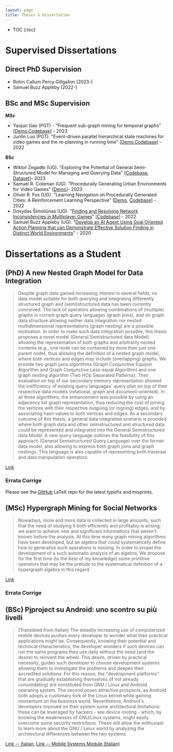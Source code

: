 ```yaml
---
layout: page
title: Theses & Dissertation
---
```


* TOC
{:toc}


# Supervised Dissertations

## Direct PhD Supervision 

 * Rohin Callum Percy Gillgallon (2023-)
 * Samuel Buzz Appleby (2022-)

## BSc and MSc Supervision

**MSc**
 * Yaojun Gao (PGT) - "Frequent sub-graph mining for temporal graphs" [[Demo](https://www.youtube.com/watch?v=MzwVEstsJdE),[Codebase](https://github.com/gyjwork/frequent-subgraph-mining)] - 2023
 * Junlin Luo (PGT). "Event-driven parallel hierarchical state machines for video games and the re-planning in running time" [[Demo](https://m.youtube.com/watch?v=_rQdr6ZwCXE),[Codebase](https://github.com/luojunlin1223/CSC8503/tree/CSC8599)] - 2022

**BSc**
 * Wiktor Zegadło (UG). "Exploring the Potential of General Semi-Structured Model for Managing and Querying Data" [[Codebase](https://github.com/datagram-db/gsm_gsql/releases/tag/WiktorUG), [Dataset](https://osf.io/pgf9h/)]- 2023
 * Samuel R. Coleman (UG). "Procedurally Generating Urban Environments for Video Games" [[Demo](https://samcoleman.itch.io/procedural-city-generator)]- 2023
 * Oliver R. Fox (UG). "Learning Navigation on Procedurally Generated Cities: A Reinforcement Learning Perspective" [[Demo](https://ofox.co.uk/projects/dissertation), [Codebase](https://github.com/foxr1/navigationdissertation)] - 2022
 * Dovydas Šimoliūnas (UG). "[Finding and Resolving Network Inconsistencies in Multiplayer Games](https://github.com/jackbergus/TabulaRasa/blob/master/00_THE%20PROJECT.pdf)" [[Codebase](https://github.com/DovydasSi/TabulaRasa)] - 2022
 * Samuel Buzz Appleby (UG). "[Develop an AI Agent Using Goal Oriented Action Planning that can Demonstrate Effective Solution Finding in Distinct World Environments](https://onedrive.live.com/download?cid=A29E1A49BE9C04CC&resid=A29E1A49BE9C04CC%2114817&authkey=ACdrWHFTJVovmVw&em=2)" - 2020

# Dissertations as a Student

## (PhD) A new Nested Graph Model for Data Integration 

> Despite graph data gained increasing interest in several fields, no data model suitable for both querying and integrating differently structured graph and (semi)structured data has been currently conceived. The lack of operators allowing combinations of (multiple) graphs in current graph query languages (graph joins), and on graph data structure allowing neither data integration nor nested multidimensional representations (graph nesting) are a possible motivation. In order to make such data integration possible, this thesis proposes a novel model (General Semistructured data Model) allowing the representation of both graphs and arbitrarily nested contents (e.g., one node can be contained by more than just one parent node), thus allowing the definition of a nested graph model, where both vertices and edges may include (overlapping) graphs. We provide two graph joins algorithms (Graph Conjunctive Equijoin Algorithm and Graph Conjunctive Less-equal Algorithm) and one graph nesting algorithm (Two HOp Separated Patterns). Their evaluation on top of our secondary memory representation showed the inefficiency of existing query languages’ query plan on top of their respective data models (relational, graph and document-oriented). In all three algorithms, the enhancement was possible by using an adjacency list graph representation, thus reducing the cost of joining the vertices with their respective outgoing (or ingoing) edges, and by associating hash values to both vertices and edges. As a secondary outcome of this thesis, a general data integration scenario is provided where both graph data and other semistructured and structured data could be represented and integrated into the General Semistructured data Model. A new query language outlines the feasibility of this approach (General Semistructured Query Language) over the former data model, also allowing to express both graph joins and graph nestings. This language is also capable of representing both traversal and data manipulation operators.

[Link](https://amsdottorato.unibo.it/8348/)

### Errata Corrige

 Please see the [GitHub](https://github.com/gyankos/PhDThesis-Latex) LaTeX repo for the latest typofix and misprints.


## (MSc) Hypergraph Mining for Social Networks 

> Nowadays, more and more data is collected in large amounts, such that the need of studying it both efficiently and profitably is arising; we want to acheive new and significant informations that weren't known before the analysis. At this time many graph mining algorithms have been developed, but an algebra that could systematically define how to generalize such operations is missing. In order to propel the development of a such automatic analysis of an algebra, We propose for the first time (to the best of my knowledge) some primitive operators that may be the prelude to the systematical definition of a hypergraph algebra in this regard.

[Link](https://amslaurea.unibo.it/7106/)

### Errata Corrige


## (BSc) Pjproject su Android: uno scontro su più livelli 

> (Translated from Italian)  The steadily increasing use of computerized mobile devices pushes every developer to wonder what their practical applications might be. Consequently, knowing their potential and technical characteristics, the developer wonders if such devices can run the same programs they use daily without the need (and the desire) to reinvent the wheel. This desire, driven by practical necessity, guides such developer to choose development systems allowing them to investigate the problems and deepen their accredited solutions: For this reason, the "development platforms" that are gradually establishing themselves (if not already consolidating) are constituted from GNU / Linux and Android operating system. The second poses attractive prospects, as Android both adopts a customary fork of the Linux kernel while gaining momentum on the business world. Nevertheless, Android's developers imposed on their system some architectural limitations: these can be leveraged by hackers  - see device rooting - which, by knowing the weaknesses of GNU/Linux systems, might easily overcome some security restrictions. These still allow the enthusiast to learn more about the GNU / Linux world by analyzing the architectural differences between the two systems.

[Link -- Italian](https://amslaurea.unibo.it/4441/), [Link -- Mobile Systems Module (Italian)](http://www.cs.unibo.it/~ghini/didattica/sistemimobili/BergamiGiacomo/)
